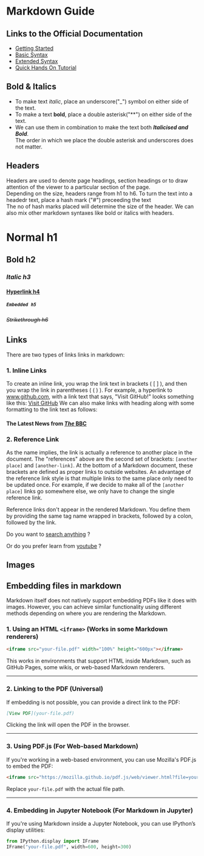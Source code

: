 # Markdown Guide

## Links to the Official Documentation
- [Getting Started](https://www.markdownguide.org/getting-started/)
- [Basic Syntax](https://www.markdownguide.org/basic-syntax/)
- [Extended Syntax](https://www.markdownguide.org/extended-syntax/)
- [Quick Hands On Tutorial](https://www.markdowntutorial.com/)

## Bold & Italics
- To make text _italic_, place an underscore("_") symbol on either side of the text.
- To make a text **bold**, place a double asterisk("**") on either side of the text.
- We can use them in combination to make the text both **_Italicised and Bold_**. <br>
  The order in which we place the double asterisk and underscores does not matter.

## Headers
 Headers are used to denote page headings, section headings or to draw attention of the viewer to a particular section of the page. <br>
 Depending on the size, headers range from h1 to h6. To turn the text into a headedr text, place a hash mark ("#") preceeding the text <br>
 The no of hash marks placed will determine the size of the header. We can also mix other markdown syntaxes like bold or italics with headers.
# Normal h1
## **Bold h2**
### _Italic h3_
#### [Hyperlink h4](https://www.lipsum.com/)
##### `Embedded h5`
###### ~~Strikethrough h6~~

## Links
 There are two types of links links in markdown:

### 1. Inline Links
 To create an inline link, you wrap the link text in brackets ( [ ] ), and then you wrap the link in parentheses ( ( ) ). For example, a hyperlink to www.github.com, with a link text that says, "Visit GitHub!" looks something like this: [Visit GitHub](https://www.github.com) We can also make links with heading along with some formatting to the link text as follows: 
 #### The Latest News from [_The_ **BBC**](https://www.bbc.com/news)

### 2. Reference Link
As the name implies, the link is actually a reference to another place in the document. The "references" above are the second set of brackets: `[another place]` and `[another-link]`. At the bottom of a Markdown document, these brackets are defined as proper links to outside websites. An advantage of the reference link style is that multiple links to the same place only need to be updated once. For example, if we decide to make all of the `[another place]` links go somewhere else, we only have to change the single reference link.

Reference links don't appear in the rendered Markdown. You define them by providing the same tag name wrapped in brackets, followed by a colon, followed by the link.

Do you want to [search anything][google search] ?

Or do you prefer learn from [youtube] ?

[google search]: https://www.google.com
[youtube]: https://www.youtube.com

## Images

## Embedding files in markdown
Markdown itself does not natively support embedding PDFs like it does with images. However, you can achieve similar functionality using different methods depending on where you are rendering the Markdown.

### **1. Using an HTML `<iframe>` (Works in some Markdown renderers)**
```markdown
<iframe src="your-file.pdf" width="100%" height="600px"></iframe>
```
This works in environments that support HTML inside Markdown, such as GitHub Pages, some wikis, or web-based Markdown renderers.

---

### **2. Linking to the PDF (Universal)**
If embedding is not possible, you can provide a direct link to the PDF:
```markdown
[View PDF](your-file.pdf)
```
Clicking the link will open the PDF in the browser.

---

### **3. Using PDF.js (For Web-based Markdown)**
If you're working in a web-based environment, you can use Mozilla's PDF.js to embed the PDF:
```markdown
<iframe src="https://mozilla.github.io/pdf.js/web/viewer.html?file=your-file.pdf" width="100%" height="600px"></iframe>
```
Replace `your-file.pdf` with the actual file path.

---

### **4. Embedding in Jupyter Notebook (For Markdown in Jupyter)**
If you're using Markdown inside a Jupyter Notebook, you can use IPython’s display utilities:
```python
from IPython.display import IFrame
IFrame("your-file.pdf", width=600, height=300)
```